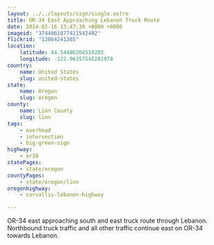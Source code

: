 ```yaml
---
layout: ../../layouts/sign/single.astro
title: OR-34 East Approaching Lebanon Truck Route
date: 2014-02-16 13:47:30 +0000 +0000
imageid: "3744061877411542492"
flickrid: "12864241265"
location:
    latitude: 44.54486204519203
    longitude: -122.96357545281978
country:
    name: United States
    slug: united-states
state:
    name: Oregon
    slug: oregon
county:
    name: Linn County
    slug: linn
tags:
    - overhead
    - intersection
    - big-green-sign
highway:
    - or34
statePages:
    - state/oregon
countyPages:
    - state/oregon/linn
oregonhighway:
    - corvallis-lebanon-highway

---
```

OR-34 east approaching south and east truck route through Lebanon.  Northbound truck traffic and all other traffic continue east on OR-34 towards Lebanon.